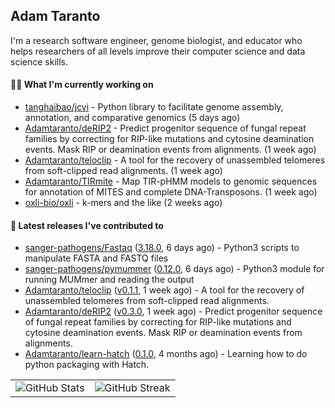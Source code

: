 ## Adam Taranto

I'm a research software engineer, genome biologist, and educator who helps researchers of all levels
improve their computer science and data science skills.

#### 👩‍💻 What I'm currently working on

- [tanghaibao/jcvi](https://github.com/tanghaibao/jcvi) - Python library to facilitate genome assembly, annotation, and comparative genomics (5 days ago)
- [Adamtaranto/deRIP2](https://github.com/Adamtaranto/deRIP2) - Predict progenitor sequence of fungal repeat families by correcting for RIP-like mutations and cytosine deamination events. Mask RIP or deamination events from alignments. (1 week ago)
- [Adamtaranto/teloclip](https://github.com/Adamtaranto/teloclip) -  A tool for the recovery of unassembled telomeres from soft-clipped read alignments. (1 week ago)
- [Adamtaranto/TIRmite](https://github.com/Adamtaranto/TIRmite) - Map TIR-pHMM models to genomic sequences for annotation of MITES and complete DNA-Transposons. (1 week ago)
- [oxli-bio/oxli](https://github.com/oxli-bio/oxli) - k-mers and the like (2 weeks ago)

#### 🔭 Latest releases I've contributed to

- [sanger-pathogens/Fastaq](https://github.com/sanger-pathogens/Fastaq) ([3.18.0](https://github.com/sanger-pathogens/Fastaq/releases/tag/3.18.0), 6 days ago) - Python3 scripts to manipulate FASTA and FASTQ files
- [sanger-pathogens/pymummer](https://github.com/sanger-pathogens/pymummer) ([0.12.0](https://github.com/sanger-pathogens/pymummer/releases/tag/0.12.0), 6 days ago) - Python3 module for running MUMmer and reading the output
- [Adamtaranto/teloclip](https://github.com/Adamtaranto/teloclip) ([v0.1.1](https://github.com/Adamtaranto/teloclip/releases/tag/v0.1.1), 1 week ago) -  A tool for the recovery of unassembled telomeres from soft-clipped read alignments.
- [Adamtaranto/deRIP2](https://github.com/Adamtaranto/deRIP2) ([v0.3.0](https://github.com/Adamtaranto/deRIP2/releases/tag/v0.3.0), 1 week ago) - Predict progenitor sequence of fungal repeat families by correcting for RIP-like mutations and cytosine deamination events. Mask RIP or deamination events from alignments.
- [Adamtaranto/learn-hatch](https://github.com/Adamtaranto/learn-hatch) ([0.1.0](https://github.com/Adamtaranto/learn-hatch/releases/tag/0.1.0), 4 months ago) - Learning how to do python packaging with Hatch.

<table>
  <tr style="border: none">
    <td valign="top" style="border: none">
      <img src="https://github-readme-stats.vercel.app/api?username=adamtaranto&rank_icon=percentile&show_icons=true&theme=transparent" alt="GitHub Stats" />
    </td>
    <td valign="top" style="border: none">
      <img src="https://github-readme-streak-stats.herokuapp.com?user=adamtaranto&mode=weekly&theme=transparent" alt="GitHub Streak" />
    </td>
  </tr>
</table>